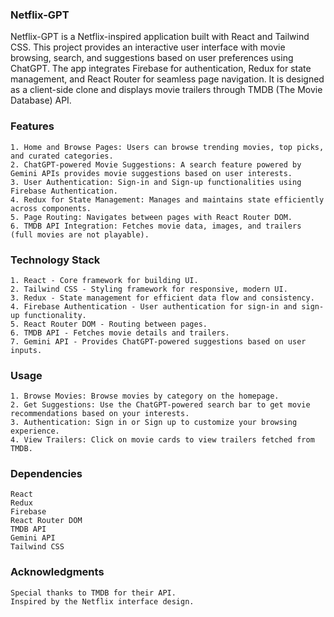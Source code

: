 ### Netflix-GPT

Netflix-GPT is a Netflix-inspired application built with React and Tailwind CSS. This project provides an interactive user interface with movie browsing, search, and suggestions based on user preferences using ChatGPT. The app integrates Firebase for authentication, Redux for state management, and React Router for seamless page navigation. It is designed as a client-side clone and displays movie trailers through TMDB (The Movie Database) API.

### Features

    1. Home and Browse Pages: Users can browse trending movies, top picks, and curated categories.
    2. ChatGPT-powered Movie Suggestions: A search feature powered by Gemini APIs provides movie suggestions based on user interests.
    3. User Authentication: Sign-in and Sign-up functionalities using Firebase Authentication.
    4. Redux for State Management: Manages and maintains state efficiently across components.
    5. Page Routing: Navigates between pages with React Router DOM.
    6. TMDB API Integration: Fetches movie data, images, and trailers (full movies are not playable).

### Technology Stack

    1. React - Core framework for building UI.
    2. Tailwind CSS - Styling framework for responsive, modern UI.
    3. Redux - State management for efficient data flow and consistency.
    4. Firebase Authentication - User authentication for sign-in and sign-up functionality.
    5. React Router DOM - Routing between pages.
    6. TMDB API - Fetches movie details and trailers.
    7. Gemini API - Provides ChatGPT-powered suggestions based on user inputs.

### Usage

    1. Browse Movies: Browse movies by category on the homepage.
    2. Get Suggestions: Use the ChatGPT-powered search bar to get movie recommendations based on your interests.
    3. Authentication: Sign in or Sign up to customize your browsing experience.
    4. View Trailers: Click on movie cards to view trailers fetched from TMDB.

### Dependencies

    React
    Redux
    Firebase
    React Router DOM
    TMDB API
    Gemini API
    Tailwind CSS

### Acknowledgments

    Special thanks to TMDB for their API.
    Inspired by the Netflix interface design.
